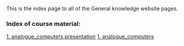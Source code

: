 This is the index page to all of the General knowledge website pages.


### Index of course material:
[1. analogue_computers presentation](https://pip-01.github.io/ET/presentation)
[1. analogue_computers](https://pip-01.github.io/ET/analogue_computers)
